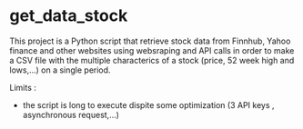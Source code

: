 # get_data_stock

This project is a Python script that retrieve stock data from Finnhub, Yahoo finance and other websites using websraping and API calls in order to make a CSV file with the multiple characterics of a stock (price, 52 week high and lows,...) on a single period.

Limits : 
  - the script is long to execute dispite some optimization (3 API keys , asynchronous request,...)

